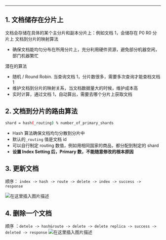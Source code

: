 


----
## 1. 文档储存在分片上

 文档会存储在具体的某个主分片和副本分片上：例如文档 1，会储存在 P0 R0 分片上 
 文档到分片的映射算法

 - 确保文档能均匀分布在所用分片上，充分利用硬件资源，避免部分机器空闲，部门机器繁忙

潜在的算法

 - 随机 / Round Robin. 当查询文档 1，分片数很多，需要多次查询才能查档文档 1
 - 维护文档到分片的映射关系，当文档数据量大的时候，维护成本高
 - 实时计算，通过文档 1，自动算出，需要去哪个分片上获取文档

## 2. 文档到分片的路由算法

```bash
shard = hash(_routing) % number_of_primary_shards
```

 - Hash 算法确保文档均匀分散到分片中
 - 默认的`_routing` 值是文档 id
 - 可以自行制定 routing 数值，例如用相同国家的商品，都分配到制定的 shard
 - **设置 Index Setting 后，Primary 数，不能随意修改的根本原因**

## 3. 更新文档
顺序： `index -> hash -> route -> delete -> index -> success -> response`

![在这里插入图片描述](https://i-blog.csdnimg.cn/blog_migrate/09e8cac7f51b30cb9bec58f61d246fdf.png)
## 4. 删除一个文档
顺序 ：`detele -> hash&route -> delete -> delete replica -> success -> deleted -> response`
![在这里插入图片描述](https://i-blog.csdnimg.cn/blog_migrate/dc05fed40bc79c6dcacc6dfd385ac998.png)

